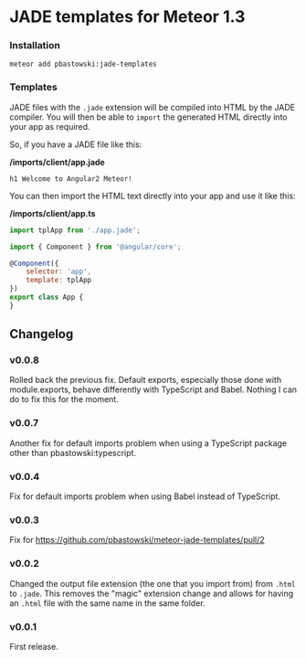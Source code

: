 # JADE templates for Meteor 1.3

### Installation

    meteor add pbastowski:jade-templates

### Templates

JADE files with the `.jade` extension will be compiled into HTML by the JADE compiler. You will then be able to `import` the generated HTML directly into your app as required.

So, if you have a JADE file like this:

**/imports/client/app.jade**

```jade
h1 Welcome to Angular2 Meteor!
```

You can then import the HTML text directly into your app and use it like this:

**/imports/client/app.ts**

```javascript
import tplApp from './app.jade';

import { Component } from '@angular/core';

@Component({
    selector: 'app',
    template: tplApp
})
export class App {
}
```

## Changelog

### v0.0.8
 
Rolled back the previous fix. Default exports, especially those done with module.exports, behave differently with TypeScript and Babel. Nothing I can do to fix this for the moment.

### v0.0.7
 
Another fix for default imports problem when using a TypeScript package other than pbastowski:typescript.
 
### v0.0.4
 
Fix for default imports problem when using Babel instead of TypeScript.
 
### v0.0.3

Fix for https://github.com/pbastowski/meteor-jade-templates/pull/2

### v0.0.2

Changed the output file extension (the one that you import from) from `.html` to `.jade`. This removes the "magic" extension change and allows for having an `.html` file with the same name in the same folder.

### v0.0.1

First release.
